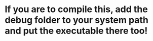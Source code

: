 # If you are to compile this, add the debug folder to your system path and put the executable there too!